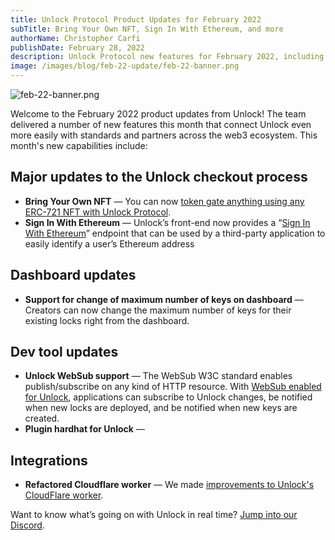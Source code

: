 ```yaml
---
title: Unlock Protocol Product Updates for February 2022
subTitle: Bring Your Own NFT, Sign In With Ethereum, and more
authorName: Christopher Carfi
publishDate: February 28, 2022
description: Unlock Protocol new features for February 2022, including Bring Your Own NFT, Sign In With Ethereum, and more.
image: /images/blog/feb-22-update/feb-22-banner.png
---
```


![feb-22-banner.png](/images/blog/feb-22-update/feb-22-banner.png)

Welcome to the February 2022 product updates from Unlock! The team delivered a number of new features this month that connect Unlock even more easily with standards and partners across the web3 ecosystem. This month's new capabilities include:

## Major updates to the Unlock checkout process
- **Bring Your Own NFT** — You can now [token gate anything using any ERC-721 NFT with Unlock Protocol](https://unlock-protocol.com/blog/bring-your-own-nft).
- **Sign In With Ethereum** — Unlock’s front-end now provides a “[Sign In With Ethereum](https://docs.unlock-protocol.com/unlock/developers/sign-in-with-ethereum)” endpoint that can be used by a third-party application to easily identify a user’s Ethereum address

## Dashboard updates
- **Support for change of maximum number of keys on dashboard** — Creators can now change the maximum number of keys for their existing locks right from the dashboard.

## Dev tool updates
- **Unlock WebSub support** — The WebSub W3C standard enables publish/subscribe on any kind of HTTP resource. With [WebSub enabled for Unlock](https://unlock-protocol.com/blog/websub), applications can subscribe to Unlock changes, be notified when new locks are deployed, and be notified when new keys are created.
- **Plugin hardhat for Unlock** — 

## Integrations
- **Refactored Cloudflare worker** — We made [improvements to Unlock's CloudFlare worker](https://github.com/unlock-protocol/cloudflare-worker). 


Want to know what’s going on with Unlock in real time? [Jump into our Discord](https://discord.com/invite/Ah6ZEJyTDp).
